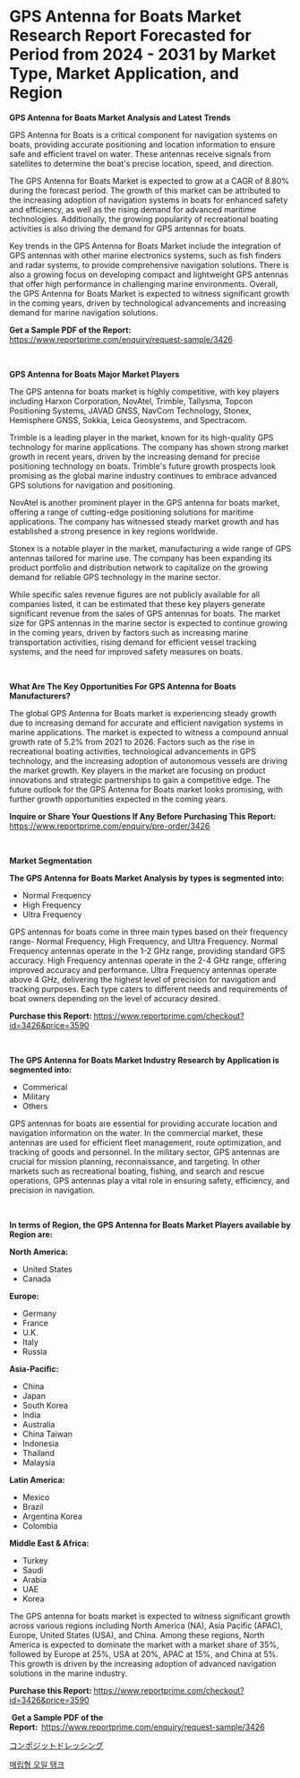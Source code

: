 <p><h1>GPS Antenna for Boats Market Research Report Forecasted for Period from 2024 -  2031 by Market Type, Market Application, and Region</h1></p><p><strong>GPS Antenna for Boats Market Analysis and Latest Trends</strong></p>
<p><p>GPS Antenna for Boats is a critical component for navigation systems on boats, providing accurate positioning and location information to ensure safe and efficient travel on water. These antennas receive signals from satellites to determine the boat's precise location, speed, and direction.</p><p>The GPS Antenna for Boats Market is expected to grow at a CAGR of 8.80% during the forecast period. The growth of this market can be attributed to the increasing adoption of navigation systems in boats for enhanced safety and efficiency, as well as the rising demand for advanced maritime technologies. Additionally, the growing popularity of recreational boating activities is also driving the demand for GPS antennas for boats.</p><p>Key trends in the GPS Antenna for Boats Market include the integration of GPS antennas with other marine electronics systems, such as fish finders and radar systems, to provide comprehensive navigation solutions. There is also a growing focus on developing compact and lightweight GPS antennas that offer high performance in challenging marine environments. Overall, the GPS Antenna for Boats Market is expected to witness significant growth in the coming years, driven by technological advancements and increasing demand for marine navigation solutions.</p></p>
<p><strong>Get a Sample PDF of the Report:&nbsp;</strong> <a href="https://www.reportprime.com/enquiry/request-sample/3426">https://www.reportprime.com/enquiry/request-sample/3426</a></p>
<p>&nbsp;</p>
<p><strong>GPS Antenna for Boats Major Market Players</strong></p>
<p><p>The GPS antenna for boats market is highly competitive, with key players including Harxon Corporation, NovAtel, Trimble, Tallysma, Topcon Positioning Systems, JAVAD GNSS, NavCom Technology, Stonex, Hemisphere GNSS, Sokkia, Leica Geosystems, and Spectracom.</p><p>Trimble is a leading player in the market, known for its high-quality GPS technology for marine applications. The company has shown strong market growth in recent years, driven by the increasing demand for precise positioning technology on boats. Trimble's future growth prospects look promising as the global marine industry continues to embrace advanced GPS solutions for navigation and positioning.</p><p>NovAtel is another prominent player in the GPS antenna for boats market, offering a range of cutting-edge positioning solutions for maritime applications. The company has witnessed steady market growth and has established a strong presence in key regions worldwide.</p><p>Stonex is a notable player in the market, manufacturing a wide range of GPS antennas tailored for marine use. The company has been expanding its product portfolio and distribution network to capitalize on the growing demand for reliable GPS technology in the marine sector.</p><p>While specific sales revenue figures are not publicly available for all companies listed, it can be estimated that these key players generate significant revenue from the sales of GPS antennas for boats. The market size for GPS antennas in the marine sector is expected to continue growing in the coming years, driven by factors such as increasing marine transportation activities, rising demand for efficient vessel tracking systems, and the need for improved safety measures on boats.</p></p>
<p>&nbsp;</p>
<p><strong>What Are The Key Opportunities For GPS Antenna for Boats Manufacturers?</strong></p>
<p><p>The global GPS Antenna for Boats market is experiencing steady growth due to increasing demand for accurate and efficient navigation systems in marine applications. The market is expected to witness a compound annual growth rate of 5.2% from 2021 to 2026. Factors such as the rise in recreational boating activities, technological advancements in GPS technology, and the increasing adoption of autonomous vessels are driving the market growth. Key players in the market are focusing on product innovations and strategic partnerships to gain a competitive edge. The future outlook for the GPS Antenna for Boats market looks promising, with further growth opportunities expected in the coming years.</p></p>
<p><strong>Inquire or Share Your Questions If Any Before Purchasing This Report:</strong> <a href="https://www.reportprime.com/enquiry/pre-order/3426">https://www.reportprime.com/enquiry/pre-order/3426</a></p>
<p>&nbsp;</p>
<p><strong>Market Segmentation</strong></p>
<p><strong>The GPS Antenna for Boats Market Analysis by types is segmented into:</strong></p>
<p><ul><li>Normal Frequency</li><li>High Frequency</li><li>Ultra Frequency</li></ul></p>
<p><p>GPS antennas for boats come in three main types based on their frequency range- Normal Frequency, High Frequency, and Ultra Frequency. Normal Frequency antennas operate in the 1-2 GHz range, providing standard GPS accuracy. High Frequency antennas operate in the 2-4 GHz range, offering improved accuracy and performance. Ultra Frequency antennas operate above 4 GHz, delivering the highest level of precision for navigation and tracking purposes. Each type caters to different needs and requirements of boat owners depending on the level of accuracy desired.</p></p>
<p><strong>Purchase this Report:&nbsp;</strong><a href="https://www.reportprime.com/checkout?id=3426&price=3590">https://www.reportprime.com/checkout?id=3426&price=3590</a></p>
<p>&nbsp;</p>
<p><strong>The GPS Antenna for Boats Market Industry Research by Application is segmented into:</strong></p>
<p><ul><li>Commerical</li><li>Military</li><li>Others</li></ul></p>
<p><p>GPS antennas for boats are essential for providing accurate location and navigation information on the water. In the commercial market, these antennas are used for efficient fleet management, route optimization, and tracking of goods and personnel. In the military sector, GPS antennas are crucial for mission planning, reconnaissance, and targeting. In other markets such as recreational boating, fishing, and search and rescue operations, GPS antennas play a vital role in ensuring safety, efficiency, and precision in navigation.</p></p>
<p>&nbsp;</p>
<p><strong>In terms of Region, the GPS Antenna for Boats Market Players available by Region are:</strong></p>
<p>
    <p> <strong> North America: </strong>
        <ul>
            <li>United States</li>
            <li>Canada</li>
        </ul>
        </p> 
    <p> <strong> Europe: </strong>
        <ul>
            <li>Germany</li>
            <li>France</li>
            <li>U.K.</li>
            <li>Italy</li>
            <li>Russia</li>
        </ul>
        </p> 
    <p> <strong> Asia-Pacific: </strong>
        <ul>
            <li>China</li>
            <li>Japan</li>
            <li>South Korea</li>
            <li>India</li>
            <li>Australia</li>
            <li>China Taiwan</li>
            <li>Indonesia</li>
            <li>Thailand</li>
            <li>Malaysia</li>
        </ul>
        </p> 
    <p> <strong> Latin America: </strong>
        <ul>
            <li>Mexico</li>
            <li>Brazil</li>
            <li>Argentina Korea</li>
            <li>Colombia</li>
        </ul>
        </p> 
    <p> <strong> Middle East & Africa: </strong>
        <ul>
            <li>Turkey</li>
            <li>Saudi</li>
            <li>Arabia</li>
            <li>UAE</li>
            <li>Korea</li>
        </ul>
    </p>
    </p>
<p><p>The GPS antenna for boats market is expected to witness significant growth across various regions including North America (NA), Asia Pacific (APAC), Europe, United States (USA), and China. Among these regions, North America is expected to dominate the market with a market share of 35%, followed by Europe at 25%, USA at 20%, APAC at 15%, and China at 5%. This growth is driven by the increasing adoption of advanced navigation solutions in the marine industry.</p></p>
<p><strong>Purchase this Report: </strong><a href="https://www.reportprime.com/checkout?id=3426&price=3590">https://www.reportprime.com/checkout?id=3426&price=3590</a></p>
<p>&nbsp;<strong>Get a Sample PDF of the Report:&nbsp;&nbsp;</strong><a href="https://www.reportprime.com/enquiry/request-sample/3426">https://www.reportprime.com/enquiry/request-sample/3426</a></p>
<p><strong></strong></p>
<p><p><a href="https://github.com/EthanMorar2011/Market-Research-Report-List-1/blob/main/254203314161.md">コンポジットドレッシング</a></p><p><a href="https://github.com/wallacBahrtyinger567686/Market-Research-Report-List-1/blob/main/368971913242.md">매립형 오일 탱크</a></p></p>